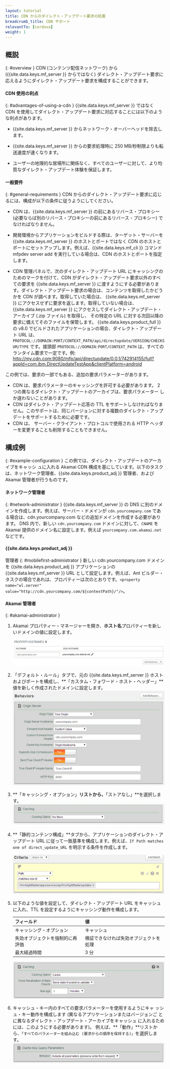 ```yaml
---
layout: tutorial
title: CDN からのダイレクト・アップデート要求の処置
breadcrumb_title: CDN サポート
relevantTo: [cordova]
weight: 1
---
```

## 概説
{: #overview }
CDN (コンテンツ配信ネットワーク) から ({{site.data.keys.mf_server }} からではなく) ダイレクト・アップデート要求に応えるようにダイレクト・アップデート要求を構成することができます。

#### CDN 使用の利点

{: #advantages-of-using-a-cdn }
{{site.data.keys.mf_server }} ではなく CDN を使用してダイレクト・アップデート要求に対応することには以下のような利点があります。

* {{site.data.keys.mf_server }} からネットワーク・オーバーヘッドを除去します。

* {{site.data.keys.mf_server }} からの要求処理時に 250 MB/秒制限よりも転送速度が速くなります。
* ユーザーの地理的な居場所に関係なく、すべてのユーザーに対して、より均質なダイレクト・アップデート体験を保証します。

#### 一般要件

{: #general-requirements }
CDN からのダイレクト・アップデート要求に応じるには、構成が以下の条件に従うようにしてください。

* CDN は、{{site.data.keys.mf_server }} の前にあるリバース・プロキシー (必要ならば別のリバース・プロキシーの前にあるリバース・プロキシー) でなければなりません。

* 開発環境からアプリケーションをビルドする際は、ターゲット・サーバーを {{site.data.keys.mf_server }}
のホストとポートではなく CDN のホストとポートにセットアップします。例えば、{{site.data.keys.mf_cli }} コマンド mfpdev server add を実行している場合は、CDN のホストとポートを指定します。
* CDN 管理パネルで、次のダイレクト・アップデート URL にキャッシングのためのマークを付けて、CDN がダイレクト・アップデート要求以外のすべての要求を {{site.data.keys.mf_server }} に渡すようにする必要があります。ダイレクト・アップデート要求の場合は、コンテンツを取得したかどうかを CDN が調べます。取得していた場合は、
{{site.data.keys.mf_server }}
にアクセスせずに要求を返します。取得していない場合は、
{{site.data.keys.mf_server }}
にアクセスしてダイレクト・アップデート・アーカイブ (.zip ファイル) を取得し、
その特定の URL に対する次回以降の要求に備えてそのファイルを保管します。
{{site.data.keys.product_full }} の v8.0 でビルドされたアプリケーションの場合、ダイレクト・アップデート URL は、`PROTOCOL://DOMAIN:PORT/CONTEXT_PATH/api/directupdate/VERSION/CHECKSUM/TYPE` です。接頭部 `PROTOCOL://DOMAIN:PORT/CONTEXT_PATH` は、すべてのランタイム要求で一定です。例: http://my.cdn.com:9080/mfp/api/directupdate/0.0.1/742914155/full?appId=com.ibm.DirectUpdateTestApp&clientPlatform=android


この例では、要求の一部でもある、追加の要求パラメーターがあります。

* CDN は、要求パラメーターのキャッシングを許可する必要があります。
2 つの異なるダイレクト・アップデートのアーカイブは、要求パラメーター
しか違わないことがあります。
* CDN はダイレクト・アップデート応答の TTL をサポートしなければなりません。このサポートは、同じバージョンに対する複数のダイレクト・アップデートをサポートするために必要です。
* CDN は、 サーバー・クライアント・プロトコルで使用される HTTP ヘッダーを変更することも削除することもできません。

## 構成例

{: #example-configuration }
この例では、ダイレクト・アップデートのアーカイブをキャッシ
ュに入れる Akamai CDN 構成を基にしています。以下のタスクは、ネットワーク管理者、{{site.data.keys.product_adj }} 管理者、および Akamai 管理者が行うものです。

#### ネットワーク管理者
{: #network-administrator }
{{site.data.keys.mf_server }}
の DNS に別のドメインを作成します。例えば、サーバー・ドメインが `cdn.yourcompany.com` である場合は、cdn.yourcompany.com などの追加ドメインを作成する必要があります。
DNS 内で、新しい `cdn.yourcompany.com` ドメインに対して、`CNAME` を Akamai 提供のドメイン名に設定します。例えば `yourcompany.com.akamai.net` などです。

#### {{site.data.keys.product_adj }}
管理者
{: #mobilefirst-administrator }
新しい cdn.yourcompany.com ドメインを {{site.data.keys.product_adj }} アプリケーションの {{site.data.keys.mf_server }} URL として設定します。例えば、Ant ビルダー・タスクの場合であれは、プロパティーは次のとおりです。`<property name="wl.server" value="http://cdn.yourcompany.com/${contextPath}/"/>`。

#### Akamai 管理者
{: #akamai-administrator }
1. Akamai プロパティー・マネージャーを開き、**ホスト名**プロパティーを新しいドメインの値に設定します。

    ![プロパティー・ホスト名を新規ドメインの値に設定](direct_update_cdn_3.jpg)
    
2. 「デフォルト・ルール」タブで、元の {{site.data.keys.mf_server }} ホストおよびポートを構成し、**「カスタム・フォワード・ホスト・ヘッダー」**値を新しく作成されたドメインに設定します。
    ![「カスタム・フォワード・ホスト・ヘッダー」値を新しく作成されたドメインに設定](direct_update_cdn_4.jpg)
    
3. **「キャッシング・オプション」**リストから、**「ストアなし」**を選択します。
    ![「キャッシング・オプション」リストから、「ストアなし」を選択します。](direct_update_cdn_5.jpg)

4. **「静的コンテンツ構成」**タブから、アプリケーションのダイレクト・アップデート URL に従って一致基準を構成します。例えば、`If Path matches one of direct_update_URL` を明示する条件を作成します。

    ![アプリケーションのダイレクト・アップデート URL に従って一致基準を構成します。](direct_update_cdn_6.jpg)
    
5. 以下のような値を設定して、ダイレクト・アップデート URL をキャッシュに入れ、TTL を設定するようにキャッシング動作を構成します。

    | フィールド | 値 |
    |-------|-------|
    | キャッシング・オプション | キャッシュ |
    | 失効オブジェクトを強制的に再評価 | 検証できなければ失効オブジェクトを処理 |
    | 最大経過時間 | 3 分 |

    ![キャッシング動作を構成するための値の設定](direct_update_cdn_7.jpg)

6. キャッシュ・キー内のすべての要求パラメーターを使用するようにキャ
ッシュ・キー動作を構成します (異なるアプリケーションまたはバージョンご
とに異なるダイレクト・アップデート・アーカイブをキャッシュ
に入れるためには、このようにする必要があります)。
例えば、**「動作」**リストから、`「すべてのパラメーターを組み込む (要求からの順序を保持する)」`を選択します。
    ![キャッシュ・キー内のすべての要求パラメーターを使用するようにキャッシュ・キー動作を構成します。](direct_update_cdn_8.jpg)


